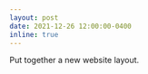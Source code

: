 ```yaml
---
layout: post
date: 2021-12-26 12:00:00-0400
inline: true
---
```


Put together a new website layout.